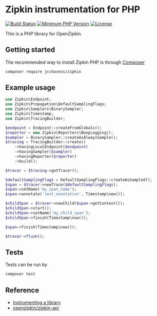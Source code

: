 # Zipkin instrumentation for PHP

[![Build Status](https://travis-ci.org/jcchavezs/zipkin-php.svg?branch=master)](https://travis-ci.org/jcchavezs/zipkin-php)
[![Minimum PHP Version](https://img.shields.io/badge/php-%3E%3D%205.6-8892BF.svg)](https://php.net/)
[![License](https://img.shields.io/packagist/l/jcchavezs/zipkin.svg)](https://github.com/jcchavezs/zipkin/blob/master/LICENSE)


This is a PHP library for OpenZipkin.

## Getting started

The recommended way to install Zipkin PHP is through [Composer](https://getcomposer.org/)

```bash
composer require jcchavezs/zipkin
```

## Example usage

```php
use Zipkin\Endpoint;
use Zipkin\Propagation\DefaultSamplingFlags;
use Zipkin\Samplers\BinarySampler;
use Zipkin\Timestamp;
use Zipkin\TracingBuilder;

$endpoint = Endpoint::createFromGlobals();
$reporter = new Zipkin\Reporters\NoopLogging();
$sampler = BinarySampler::createAsAlwaysSample();
$tracing = TracingBuilder::create()
    ->havingLocalEndpoint($endpoint)
    ->havingSampler($sampler)
    ->havingReporter($reporter)
    ->build();

$tracer = $tracing->getTracer();

$defaultSamplingFlags = DefaultSamplingFlags::createAsSampled();
$span = $tracer->newTrace($defaultSamplingFlags);
$span->setName('my_span_name');
$span->annotate('test_annotation', Timestamp\now());

$childSpan = $tracer->newChild($span->getContext());
$childSpan->start();
$childSpan->setName('my_child_span');
$childSpan->finish(Timestamp\now());

$span->finish(Timestamp\now());

$tracer->flush();
```

## Tests

Tests can be run by
```bash
composer test
```

## Reference

* [Instrumenting a library](http://zipkin.io/pages/instrumenting.html)
* [openzipkin/zipkin-api](https://github.com/openzipkin/zipkin-api)
